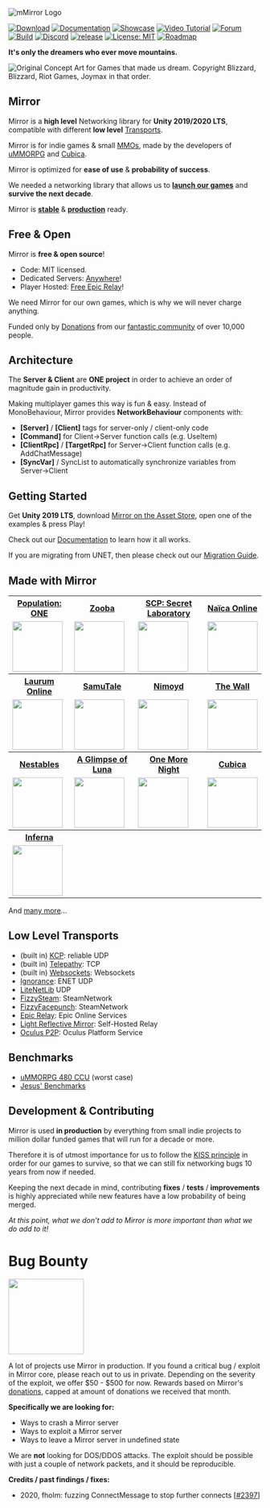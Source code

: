 ![mMirror Logo](https://user-images.githubusercontent.com/16416509/119120944-6db26780-ba5f-11eb-9cdd-fc8500207f4d.png)

[![Download](https://img.shields.io/badge/asset_store-brightgreen.svg)](https://assetstore.unity.com/packages/tools/network/mirror-129321)
[![Documentation](https://img.shields.io/badge/docs-brightgreen.svg)](https://mirror-networking.gitbook.io/)
[![Showcase](https://img.shields.io/badge/showcase-brightgreen.svg)](https://mirror-networking.com/showcase/)
[![Video Tutorial](https://img.shields.io/badge/video_tutorial-brightgreen.svg)](https://www.youtube.com/playlist?list=PLkx8oFug638oBYF5EOwsSS-gOVBXj1dkP)
[![Forum](https://img.shields.io/badge/forum-brightgreen.svg)](https://forum.unity.com/threads/mirror-networking-for-unity-aka-hlapi-community-edition.425437/)
[![Build](https://img.shields.io/appveyor/ci/vis2k73562/hlapi-community-edition/Mirror.svg)](https://ci.appveyor.com/project/vis2k73562/hlapi-community-edition/branch/mirror)
[![Discord](https://img.shields.io/discord/343440455738064897.svg)](https://discordapp.com/invite/N9QVxbM)
[![release](https://img.shields.io/github/release/vis2k/Mirror.svg)](https://github.com/vis2k/Mirror/releases/latest)
[![License: MIT](https://img.shields.io/badge/License-MIT-green.svg)](https://github.com/vis2k/Mirror/blob/master/LICENSE)
[![Roadmap](https://img.shields.io/badge/roadmap-blue.svg)](https://trello.com/b/fgAE7Tud)

**It's only the dreamers who ever move mountains.**

<img src="https://user-images.githubusercontent.com/16416509/119117854-3e4e2b80-ba5c-11eb-8236-ce6cfd2b6b07.png" title="Original Concept Art for Games that made us dream. Copyright Blizzard, Blizzard, Riot Games, Joymax in that order."/>

## Mirror
Mirror is a **high level** Networking library for **Unity 2019/2020 LTS**, compatible with different **low level** [Transports](https://github.com/vis2k/Mirror#low-level-transports).

Mirror is for indie games & small [MMOs](https://www.youtube.com/watch?v=mDCNff1S9ZU), made by the developers of [uMMORPG](https://assetstore.unity.com/packages/templates/systems/ummorpg-components-edition-159401) and [Cubica](https://www.youtube.com/watch?v=D_f_MntrLVE).

Mirror is optimized for **ease of use** & **probability of success**.

We needed a networking library that allows us to **[launch our games](https://mirror-networking.com/showcase/)** and **survive the next decade**.

Mirror is **[stable](https://mirror-networking.gitbook.io/docs/general/tests)** & **[production](https://www.oculus.com/experiences/quest/2564158073609422/)** ready.

## Free & Open
Mirror is **free & open source**!
* Code: MIT licensed.
* Dedicated Servers: [Anywhere](https://mirror-networking.gitbook.io/docs/guides/server-hosting)!
* Player Hosted: [Free Epic Relay](https://github.com/FakeByte/EpicOnlineTransport)!

We need Mirror for our own games, which is why we will never charge anything. 

Funded only by [Donations](https://github.com/sponsors/vis2k) from our [fantastic community](https://discordapp.com/invite/N9QVxbM) of over 10,000 people.

## Architecture
The **Server & Client** are **ONE project** in order to achieve an order of magnitude gain in productivity.

Making multiplayer games this way is fun & easy. Instead of MonoBehaviour, Mirror provides **NetworkBehaviour** components with:
* **[Server]** / **[Client]** tags for server-only / client-only code
* **[Command]** for Client->Server function calls (e.g. UseItem)
* **[ClientRpc]** / **[TargetRpc]** for Server->Client function calls (e.g. AddChatMessage)
* **[SyncVar]** / SyncList to automatically synchronize variables from Server->Client

## Getting Started
Get **Unity 2019 LTS**, download [Mirror on the Asset Store](https://assetstore.unity.com/packages/tools/network/mirror-129321), open one of the examples & press Play!

Check out our [Documentation](https://mirror-networking.gitbook.io/) to learn how it all works.

If you are migrating from UNET, then please check out our [Migration Guide](https://mirror-networking.gitbook.io/docs/general/migration-guide).

## Made with Mirror
<table align="center">
  <tr>
    <th><a href="http://www.populationonevr.com/">Population: ONE</a></th>
    <th><a href="https://wildlifestudios.com/games/zooba/">Zooba</a></th>
    <th><a href="https://store.steampowered.com/app/700330/SCP_Secret_Laboratory/">SCP: Secret Laboratory</a></th>
    <th><a href="https://naicaonline.com/">Naïca Online</a></th>
  </tr>
  <tr>
    <td><img src="https://user-images.githubusercontent.com/16416509/119758937-f145db80-bed9-11eb-9512-0ef46eb899e7.jpg" height="100"/></td>
    <td><img src="https://user-images.githubusercontent.com/16416509/119125684-ac96ec00-ba64-11eb-9c0c-c6595e00dec8.png" height="100"/></td>
    <td><img src="https://steamcdn-a.akamaihd.net/steam/apps/700330/header.jpg?t=1604668607" height="100"/></td>
    <td><img src="https://i.imgur.com/VrBqvtz.png" height="100"/></td>
  </tr>
  <tr>
    <th><a href="https://laurum.online/">Laurum Online</a></th>
    <th><a href="https://www.samutale.com/">SamuTale</a></th>
    <th><a href="https://store.steampowered.com/app/1313210/Nimoyd__Survival_Sandbox/">Nimoyd</a></th>
    <th><a href="https://store.steampowered.com/app/719200/The_Wall/">The Wall</a></th>
  </tr>
  <tr>
    <td><img src="https://camo.githubusercontent.com/6d50af6cbe0fcfc465f444f75475a356c6c14b4a3a9534156cfdd578e7d45a9f/68747470733a2f2f692e696d6775722e636f6d2f324938776e784f2e706e67" height="100"/></td>
    <td><img src="https://user-images.githubusercontent.com/16416509/119759544-07a06700-bedb-11eb-9754-97c3e8f50b0e.jpg" height="100"/></td>
    <td><img src="https://cdn.akamai.steamstatic.com/steam/apps/1313210/header.jpg?t=1616227358" height="100"/></td>
    <td><img src="https://cdn.akamai.steamstatic.com/steam/apps/719200/header.jpg?t=1588105839" height="100"/></td>
  </tr>
  <tr>
    <th><a href="https://nestables.co/">Nestables</a></th>
    <th><a href="https://www.glimpse-luna.com/">A Glimpse of Luna</a></th>
    <th><a href="https://store.steampowered.com/app/535630/One_More_Night/">One More Night</a></th>
    <th><a href="">Cubica</a></th>
  </tr>
  <tr>
    <td><img src="https://user-images.githubusercontent.com/16416509/119001349-7a32b380-b9be-11eb-86fd-a116920842d1.png" height="100"/></td>
    <td><img src="https://user-images.githubusercontent.com/16416509/119001595-b0703300-b9be-11eb-9e40-6542113dc1a2.png" height="100"/></td>
    <td><img src="https://cdn.akamai.steamstatic.com/steam/apps/535630/header.jpg?t=1584831320" height="100"/></td>
    <td><img src="https://i.ytimg.com/vi/D_f_MntrLVE/maxresdefault.jpg" height="100"/></td>
  </tr>
  <tr>
    <th><a href="https://inferna.net">Inferna</a></th>
    <th><a href=""></a></th>
    <th><a href=""></a></th>
    <th><a href=""></a></th>
  </tr>
  <tr>
    <td><img src="https://user-images.githubusercontent.com/16416509/119760092-f3109e80-bedb-11eb-96cd-8e7f52e483fc.png" height="100"/></td>
    <td></td>
    <td></td>
    <td></td>
  </tr>
</table>

And [many more](https://mirror-networking.com/showcase/)...

## Low Level Transports
* (built in) [KCP](https://app.gitbook.com/@mirror-networking/s/docs/transports/kcp-transport): reliable UDP
* (built in) [Telepathy](https://app.gitbook.com/@mirror-networking/s/docs/transports/telepathy-transport): TCP
* (built in) [Websockets](https://app.gitbook.com/@mirror-networking/s/docs/transports/websockets-transport): Websockets
* [Ignorance](https://github.com/SoftwareGuy/Ignorance/): ENET UDP
* [LiteNetLib](https://github.com/MirrorNetworking/LiteNetLibTransport/) UDP
* [FizzySteam](https://github.com/Chykary/FizzySteamworks/): SteamNetwork
* [FizzyFacepunch](https://github.com/Chykary/FizzyFacepunch/): SteamNetwork
* [Epic Relay](https://github.com/FakeByte/EpicOnlineTransport): Epic Online Services
* [Light Reflective Mirror](https://github.com/Derek-R-S/Light-Reflective-Mirror): Self-Hosted Relay
* [Oculus P2P](https://github.com/hyferg/MirrorOculusP2P): Oculus Platform Service

## Benchmarks
* [uMMORPG 480 CCU](https://youtu.be/mDCNff1S9ZU) (worst case)
* [Jesus' Benchmarks](https://docs.google.com/document/d/1GMxcWAz3ePt3RioK8k4erpVSpujMkYje4scOuPwM8Ug/edit?usp=sharing)

## Development & Contributing
Mirror is used **in production** by everything from small indie projects to million dollar funded games that will run for a decade or more.

Therefore it is of utmost importance for us to follow the [KISS principle](https://en.wikipedia.org/wiki/KISS_principle) in order for our games to survive, so that we can still fix networking bugs 10 years from now if needed.

Keeping the next decade in mind, contributing **fixes** / **tests** / **improvements** is highly appreciated while new features have a low probability of being merged.

_At this point, what we don't add to Mirror is more important than what we do add to it!_

# Bug Bounty
<img src="https://user-images.githubusercontent.com/16416509/110572995-718b5900-8195-11eb-802c-235c82a03bf7.png" height="150">

A lot of projects use Mirror in production. If you found a critical bug / exploit in Mirror core, please reach out to us in private.
Depending on the severity of the exploit, we offer $50 - $500 for now.
Rewards based on Mirror's [donations](https://github.com/sponsors/vis2k), capped at amount of donations we received that month.

**Specifically we are looking for:**
* Ways to crash a Mirror server
* Ways to exploit a Mirror server
* Ways to leave a Mirror server in undefined state

We are **not** looking for DOS/DDOS attacks. The exploit should be possible with just a couple of network packets, and it should be reproducible.

**Credits / past findings / fixes:**
* 2020, fholm: fuzzing ConnectMessage to stop further connects [[#2397](https://github.com/vis2k/Mirror/pull/2397)]
